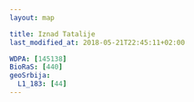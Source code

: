 ```yaml
---
layout: map

title: Iznad Tatalije
last_modified_at: 2018-05-21T22:45:11+02:00

WDPA: [145138]
BioRaS: [440]
geoSrbija:
  L1_183: [44]
---
```

